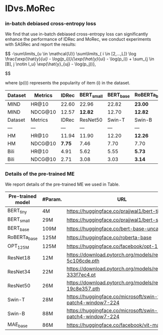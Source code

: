 # IDvs.MoRec

### in-batch debiased cross-entropy loss

We find that use in-batch debiased cross-entropy loss can significantly enhance the performance of IDRec and MoRec, we conduct experiments with SASRec and report the results:

$$
 -\sum\limits_{u \in \mathcal{U}} \sum\limits_{ i \in [2,...,L]}  \log \frac{\exp(\hat{y}_{ui} - \log(p_i))}{\exp(\hat{y}_{ui} - \log(p_i)) + \sum_{j \in [B], j \notin I_u} \exp(\hat{y}_{uj} - \log(p_j))},


$$

where (p(i)) represents the popularity of item (i) in the dataset.

| Dataset | Metrics | IDRec | BERT<sub>small</sub> | BERT<sub>base</sub> | RoBERTa<sub>base</sub> | Improv. |
| --- | --- | --- | --- | --- | --- | --- |
| MIND | HR@10 | 22.60 | 22.96 | 22.82 | **23.00** | +1.77% |
| MIND | NDCG@10 | 12.57 | **12.82** | 12.70 | **12.82** | +1.99% |
| Dataset | Metrics | IDRec | ResNet50 | Swin-T | Swin-B | Improv. |
| —   | —   | —   | —   | —   | —   | —   |
| HM  | HR@10 | 11.94 | 11.90 | 12.20 | **12.26** | +2.68% |
| HM  | NDCG@10 | **7.75** | 7.46 | 7.70 | 7.70 | -0.65% |
| Bili | HR@10 | 4.91 | 5.62 | 5.55 | **5.73** | +16.70% |
| Bili | NDCG@10 | 2.71 | 3.08 | 3.03 | **3.14** | +15.87% |

### Details of the pre-trained ME

We report details of the pre-trained ME we used in Table.

| Pre-trained model | #Param. | URL |
| --- | --- | --- |
| BERT<sub>tiny</sub> | 4M  | https://huggingface.co/prajjwal1/bert-tiny |
| BERT<sub>small</sub> | 29M | https://huggingface.co/prajjwal1/bert-small |
| BERT<sub>base</sub> | 109M | https://huggingface.co/bert-base-uncased |
| RoBERTa<sub>base</sub> | 125M | https://huggingface.co/roberta-base |
| OPT<sub>125M</sub> | 125M | https://huggingface.co/facebook/opt-125M |
| ResNet18 | 12M | https://download.pytorch.org/models/resnet18-5c106cde.pth |
| ResNet34 | 22M | https://download.pytorch.org/models/resnet34-333f7ec4.pt |
| ResNet50 | 26M | https://download.pytorch.org/models/resnet50-19c8e357.pth |
| Swin-T | 28M | https://huggingface.co/microsoft/swin-tiny-patch4-window7-224 |
| Swin-B | 88M | https://huggingface.co/microsoft/swin-base-patch4-window7-224 |
| MAE<sub>base</sub> | 86M | https://huggingface.co/facebook/vit-mae-base |
